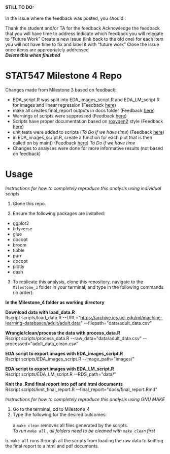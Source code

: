 #### STILL TO DO:
In the issue where the feedback was posted, you should :

Thank the student and/or TA for the feedback
Acknowledge the feedback that you will have time to address
Indicate which feedback you will relegate to “Future Work”
Create a new issue (link back to the old one) for each item you will not have time to fix and label it with “future work”
Close the issue once items are appropriately addressed \
**_Delete this when finished_**

STAT547 Milestone 4 Repo
===================
Changes made from Milestone 3 based on feedback:
* EDA_script.R was split into EDA_images_script.R and EDA_LM_script.R for images and linear regression (Feedback [here](https://github.com/STAT547-UBC-2019-20/group_06/issues/52))
* make all creates final_report outputs in docs folder (Feedback [here](https://github.com/STAT547-UBC-2019-20/group_06/issues/52))
* Warnings of scripts were suppressed (Feedback [here](https://github.com/STAT547-UBC-2019-20/group_06/issues/36))
* Scripts have proper documentation based on [roxygen2](https://cran.r-project.org/web/packages/roxygen2/vignettes/roxygen2.html) style (Feedback [here](https://github.com/STAT547-UBC-2019-20/group_06/issues/35))
* unit tests were added to scripts (_To Do if we have time_) (Feedback [here](https://github.com/STAT547-UBC-2019-20/group_06/issues/37))
* in EDA_images_script.R, create a function for each plot that is then called on by main() (Feedback [here](https://github.com/STAT547-UBC-2019-20/group_06/issues/35)) _To Do if we have time_
* Changes to analyses were done for more informative results (not based on feedback)




**Usage**
==================
_Instructions for how to completely reproduce this analysis using individual scripts_

1. Clone this repo.

2. Ensure the following packages are installed:

  - ggplot2
  - tidyverse
  - glue
  - docopt
  - broom
  - tibble
  - purr
  - docopt
  - plotly
  - dash


3. To replicate this analysis, clone this repository, navigate to the `Milestone_3` folder in your terminal, and type in the following commands (in order):

**In the Milestone_4 folder as working directory**

 **Download data with load_data.R** \
  Rscript scripts/load_data.R --URL="https://archive.ics.uci.edu/ml/machine-learning-databases/adult/adult.data" --filepath="data/adult_data.csv"
  
  **Wrangle/clean/process the data with process_data.R** \
  Rscript scripts/process_data.R --raw_data="data/adult_data.csv" --processed="adult_data_clean.csv"
  
  **EDA script to export images with EDA_images_script.R** \
  Rscript scripts/EDA_images_script.R --image_path="images/" 
  
  **EDA script to export images with EDA_LM_script.R** \
  Rscript scripts/EDA_LM_script.R --RDS_path="data/" 
  
  **Knit the .Rmd final report into pdf and html documents** \
  Rscript scripts/knit_final_report.R --final_report="docs/final_report.Rmd"
  
_Instructions for how to completely reproduce this analysis using GNU MAKE_
1. Go to the terminal, cd to Milestone_4 
2. Type the following for the desired outcomes: \
\
a.`make clean` removes all files generated by the scripts.\
 _To run `make all` , all folders need to be cleaned with `make clean` first_

b. `make all` runs through all the scripts from loading the raw data to knitting the final report to a html and pdf documents.

